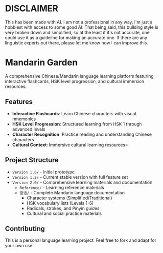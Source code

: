 # DISCLAIMER

This has been made with AI. I am not a professional in any way, I'm just a hobbiest with access to some good AI. That being said, this building style is very broken down and simplified, so at the least if it's not accurate, one could use it as a guideline for making an accurate one. If there are any linguistic experts out there, please let me know how I can improve this.

# Mandarin Garden

A comprehensive Chinese/Mandarin language learning platform featuring interactive flashcards, HSK level progression, and cultural immersion resources.

## Features

- **Interactive Flashcards**: Learn Chinese characters with visual mnemonics
- **HSK Level Progression**: Structured learning from HSK 1 through advanced levels
- **Character Recognition**: Practice reading and understanding Chinese characters
- **Cultural Context**: Immersive cultural learning resources=

## Project Structure

- `Version 1.0/` - Initial prototype
- `Version 1.2/` - Current stable version with full feature set
- `Version 2.0/` - Comprehensive learning materials and documentation
  - `Reference/` - Learning reference materials
  - `官话/` - Complete Mandarin language documentation
    - Character systems (Simplified/Traditional)
    - HSK vocabulary lists (Levels 1-6)
    - Radicals, strokes, and Pinyin guides
    - Cultural and social practice materials

## Contributing

This is a personal language learning project. Feel free to fork and adapt for your own use.
